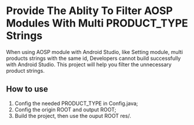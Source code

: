 # Provide The Ablity To Filter AOSP Modules With Multi PRODUCT_TYPE Strings

When using AOSP module with Android Studio, like Setting module, multi products strings with the same id, Developers cannot build successfully with Android Studio.
This project will help you filter the unnecessary product strings.

## How to use

1. Config the needed PRODUCT_TYPE in Config.java;
2. Config the origin ROOT and output ROOT;
3. Build the project, then use the ouput ROOT res/.
